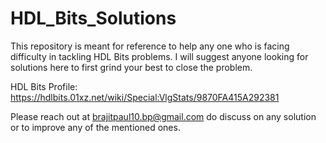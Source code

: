 # HDL_Bits_Solutions

This repository is meant for reference to help any one who is facing difficulty in tackling HDL Bits problems. I will suggest anyone looking for solutions here to first grind your best to close the problem. 

HDL Bits Profile: https://hdlbits.01xz.net/wiki/Special:VlgStats/9870FA415A292381

Please reach out at brajitpaul10.bp@gmail.com do discuss on any solution or to improve any of the mentioned ones.
